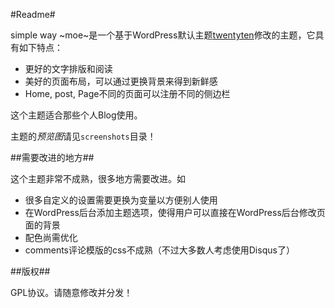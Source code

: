 #Readme#

simple way ~moe~是一个基于WordPress默认主题[twentyten](http://wordpress.org/extend/themes/twentyten)修改的主题，它具有如下特点：

* 更好的文字排版和阅读
* 美好的页面布局，可以通过更换背景来得到新鲜感
* Home, post, Page不同的页面可以注册不同的侧边栏

这个主题适合那些个人Blog使用。

主题的*预览图*请见`screenshots`目录！

##需要改进的地方##

这个主题非常不成熟，很多地方需要改进。如

* 很多自定义的设置需要更换为变量以方便别人使用
* 在WordPress后台添加主题选项，使得用户可以直接在WordPress后台修改页面的背景
* 配色尚需优化
* comments评论模版的css不成熟（不过大多数人考虑使用Disqus了）

##版权##

GPL协议。请随意修改并分发！